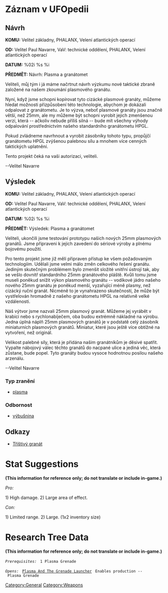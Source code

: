 # Záznam v UFOpedii

## Návrh

**KOMU:** Velitel základny, PHALANX, Velení atlantických operací

**OD:** Velitel Paul Navarre, VaV: technické oddělení, PHALANX, Velení
atlantických operací

**DATUM:** %02i %s %i

**PŘEDMĚT:** Návrh: Plasma a granátomet

Veliteli, můj tým i já máme načrtnut návrh výzkumu nové taktické zbraně
založené na našem zkoumání plasmového granátu.

Nyní, když jsme schopni kopírovat tyto cizácké plasmové granáty, můžeme
hledat možnosti přizpůsobení této technologie, abychom je dokázali
odpalovat z granátometu. Je to výzva, neboť plasmové granáty jsou značně
větší, než 25mm, ale my můžeme být schopni vyrobit jejich zmenšenou
verzi, která -- ačkoliv nebude příliš silná -- bude mít všechny výhody
odpalování prostřednictvím našeho standardního granátometu HPGL.

Pokud zvládneme navrhnout a vyrobit zásobníky tohoto typu, propůjčí
granátometu HPGL zvýšenou palebnou sílu a mnohem více cenných taktických
uplatnění.

Tento projekt čeká na vaši autorizaci, veliteli.

--Velitel Navarre

## Výsledek

**KOMU:** Velitel základny, PHALANX, Velení atlantických operací

**OD:** Velitel Paul Navarre, VaV: technické oddělení, PHALANX, Velení
atlantických operací

**DATUM:** %02i %s %i

**PŘEDMĚT:** Výsledek: Plasma a granátomet

Veliteli, ukončili jsme testování prototypu našich nových 25mm
plasmových granátů. Jsme připraveni k jejich zavedení do sériové výroby
a plnému bojovému použití.

Pro tento projekt jsme již měli připraven přístup ke všem požadovaným
technologiím. Udělali jsme velmi málo změn celkového řešení granátu.
Jediným skutečným problémem bylo zmenšit složité vnitřní ústrojí tak,
aby se vešlo dovnitř standardního 25mm granátového pláště. Kvůli tomu
jsme museli poněkud snížit výkon plasmového granátu -- vodíkové jádro
našeho nového 25mm granátu je poněkud menší, vyzařující méně plasmy, než
cizácký ruční granát. Nicméně to je vynahrazeno skutečností, že může být
vystřelován hromadně z našeho granátometu HPGL na relativně velké
vzdálenosti.

Náš výtvor jsme nazvali 25mm plasmový granát. Můžeme jej vyrábět v
krabici nebo s rychlonabíječem, oba budou extrémně nákladné na výrobu.
Jedna úplná náplň 25mm plasmových granátů je v podstatě celý zásobník
miniaturních plasmových granátů. Miniatur, které jsou ještě více obtížné
na vytvoření, než originál.

Velikost palebné síly, která je přidána našim granátníkům je děsivé
spatřit. Vypalte nábojový válec těchto granátů do nacpané ulice a jediná
věc, která zůstane, bude popel. Tyto granáty budou vysoce hodnotnou
posilou našeho arzenálu.

--Velitel Navarre

### Typ zranění

- [plasma](Damage/plasma "wikilink")

### Odbornost

- [výbušnina](Skills/explosive "wikilink")

## Odkazy

- [Tříštivý granát](Vybavení/Ruzné/Tříštivý_granát "wikilink")

# Stat Suggestions

**(This information for reference only; do not translate or include
in-game.)**

*Pro:*

1\) High damage. 2) Large area of effect.

*Con:*

1\) Limited range. 2) Large. (1x2 inventory size)

# Research Tree Data

**(This information for reference only; do not translate or include
in-game.)**

*`Prerequisites:`*
` 1 Plasma Grenade`

*`Opens:`*
` `[`Plasma And The Grenade Launcher`](Equipment/Ammunition/25mm_PB_Grenades "wikilink")
` Enables production -- Plasma Grenade`

[Category:General](Category:General "wikilink")
[Category:Weapons](Category:Weapons "wikilink")